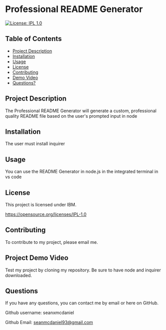 # Professional README Generator
  [![License: IPL 1.0](https://img.shields.io/badge/License-IPL_1.0-blue.svg)](https://opensource.org/licenses/IPL-1.0)

  ## Table of Contents

  * [Project Description](#project-description)
  * [Installation](#installation)
  * [Usage](#usage)
  * [License](#license)
  * [Contributing](#contributing)
  * [Demo Video](#Project-Demo-Video)
  * [Questions?](#questions)

  ## Project Description
  
  The Professional README Generator will generate a custom, professional quality README file based on the user's prompted input in node
  
  ## Installation
  
  The user must install inquirer
  
  ## Usage
  
  You can use the README Generator in node.js in the integrated terminal in vs code
  
  ## License
  
  This project is licensed under IBM. 

  https://opensource.org/licenses/IPL-1.0
  
  ## Contributing
  
  To contribute to my project, please email me. 
  
  ## Project Demo Video
  
  Test my project by cloning my repository. Be sure to have node and inquirer downloaded.
  
  ## Questions

  If you have any questions, you can contact me by email or here on GitHub.
  
  Github username: seanxmcdaniel
  
  Github Email: seanmcdaniel93@gmail.com

